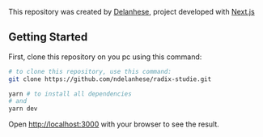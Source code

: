 
This repository was created by [Delanhese](https://github.com/ndelanhese/), project developed with [Next.js](https://nextjs.org/)
## Getting Started

First, clone this repository on you pc using this command:

```bash
# to clone this repository, use this command:
git clone https://github.com/ndelanhese/radix-studie.git
```


```bash
yarn # to install all dependencies
# and
yarn dev
```

Open [http://localhost:3000](http://localhost:3000) with your browser to see the result.
